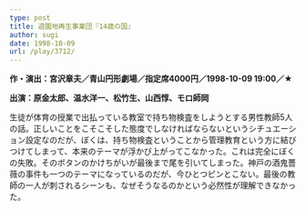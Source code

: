 ```yaml
---
type: post
title: 遊園地再生事業団『14歳の国』
author: sugi
date: 1998-10-09
url: /play/3712/
---
```

**作・演出：宮沢章夫／青山円形劇場／指定席4000円／1998-10-09 19:00／★**

**出演：原金太郎、温水洋一、松竹生、山西惇、モロ師岡**

生徒が体育の授業で出払っている教室で持ち物検査をしようとする男性教師5人の話。正しいことをこそこそした態度でしなければならないというシチュエーション設定なのだが、ぼくは、持ち物検査ということから管理教育という方に結びつけてしまって、本来のテーマが浮かび上がってこなかった。これは完全にぼくの失敗。そのボタンのかけちがいが最後まで尾を引いてしまった。神戸の酒鬼薔薇の事件も一つのテーマになっているのだが、今ひとつピンとこない。最後の教師の一人が刺されるシーンも、なぜそうなるのかという必然性が理解できなかった。

